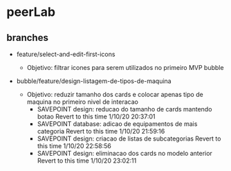 # peerLab 

## branches

* feature/select-and-edit-first-icons
  * Objetivo: filtrar icones para serem utilizados no primeiro MVP bubble

* bubble/feature/design-listagem-de-tipos-de-maquina
  * Objetivo: reduzir tamanho dos cards e colocar apenas tipo de maquina no primeiro nivel de interacao
    * SAVEPOINT design: reducao do tamanho de cards mantendo botao Revert to this time 1/10/20 20:37:01
    * SAVEPOINT database: adicao de equipamentos de mais categoria Revert to this time 1/10/20 21:59:16
    * SAVEPOINT design: criacao de listas de subcategorias Revert to this time 1/10/20 22:58:56
    * SAVEPOINT design: eliminacao dos cards no modelo anterior Revert to this time 1/10/20 23:02:11